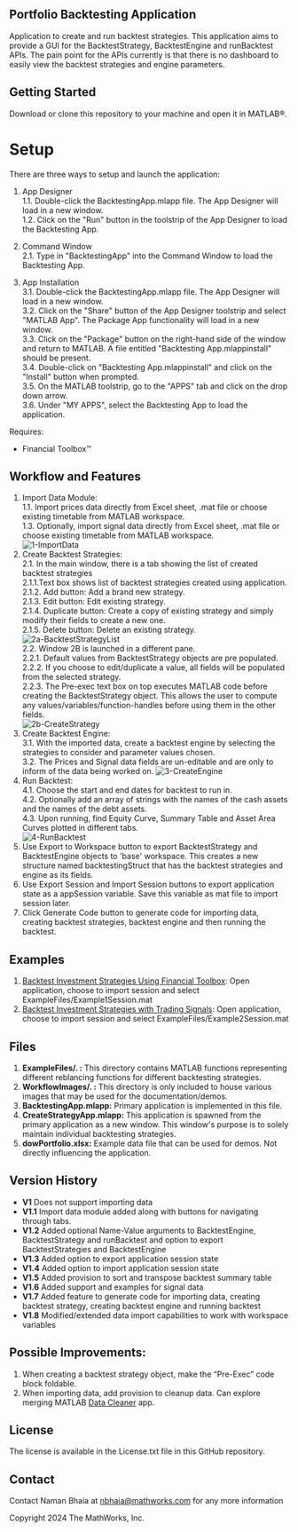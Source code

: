 ## Portfolio Backtesting Application

Application to create and run backtest strategies. This application aims to provide a GUI for the BacktestStrategy, BacktestEngine and runBacktest APIs. 
The pain point for the APIs currently is that there is no dashboard to easily view the backtest strategies and engine parameters. 

## Getting Started
Download or clone this repository to your machine and open it in MATLAB®.

# Setup
There are three ways to setup and launch the application:

1. App Designer  
    1.1. Double-click the BacktestingApp.mlapp file. The App Designer will load in a new window.  
    1.2. Click on the "Run" button in the toolstrip of the App Designer to load the Backtesting App.      

2. Command Window  
    2.1. Type in "BacktestingApp" into the Command Window to load the Backtesting App.    

3. App Installation   
    3.1. Double-click the BacktestingApp.mlapp file. The App Designer will load in a new window.  
    3.2. Click on the "Share" button of the App Designer toolstrip and select "MATLAB App". The Package App functionality will load in a new window.  
    3.3. Click on the "Package" button on the right-hand side of the window and return to MATLAB. A file entitled "Backtesting App.mlappinstall" should be present.  
    3.4. Double-click on "Backtesting App.mlappinstall" and click on the "Install" button when prompted.  
    3.5. On the MATLAB toolstrip, go to the "APPS" tab and click on the drop down arrow.   
    3.6. Under "MY APPS", select the Backtesting App to load the application.  

Requires:
* Financial Toolbox™

## Workflow and Features
1. Import Data Module:  
    1.1. Import prices data directly from Excel sheet, .mat file or choose existing timetable from MATLAB workspace.  
    1.3. Optionally, import signal data directly from Excel sheet, .mat file or choose existing timetable from MATLAB workspace.    
![1-ImportData](WorkflowImages/1-ImportData.png)
2. Create Backtest Strategies:  
    2.1. In the main window, there is a tab showing the list of created backtest strategies  
        2.1.1.Text box shows list of backtest strategies created using application.  
        2.1.2. Add button: Add a brand new strategy.  
        2.1.3. Edit button: Edit existing strategy.  
        2.1.4. Duplicate button: Create a copy of existing strategy and simply modify their fields to create a new one.  
        2.1.5. Delete button: Delete an existing strategy.  
    ![2a-BacktestStrategyList](WorkflowImages/2a-BacktestStrategies.png)  
    2.2. Window 2B is launched in a different pane.  
        2.2.1. Default values from BacktestStrategy objects are pre populated.  
        2.2.2. If you choose to edit/duplicate a value, all fields will be populated from the selected strategy.  
        2.2.3. The Pre-exec text box on top executes MATLAB code before creating the BacktestStrategy object. This allows the user to compute any values/variables/function-handles before using them in the other fields.  
    ![2b-CreateStrategy](WorkflowImages/2b-CreateBacktestStrategy.png)
3. Create Backtest Engine:  
    3.1. With the imported data, create a backtest engine by selecting the strategies to consider and parameter values chosen.  
    3.2. The Prices and Signal data fields are un-editable and are only to inform of the data being worked on.
![3-CreateEngine](WorkflowImages/3-CreateBacktestEngine.png)
4. Run Backtest:  
    4.1. Choose the start and end dates for backtest to run in.  
    4.2. Optionally add an array of strings with the names of the cash assets and the names of the debt assets.  
    4.3. Upon running, find Equity Curve, Summary Table and Asset Area Curves plotted in different tabs.  
![4-RunBacktest](WorkflowImages/4-BacktestResults.png)
5. Use Export to Workspace button to export BacktestStrategy and BacktestEngine objects to 'base' workspace. This creates a new structure named backtestingStruct that has the backtest strategies and engine as its fields.  
6. Use Export Session and Import Session buttons to export application state as a appSession variable. Save this variable as mat file to import session later.
7. Click Generate Code button to generate code for importing data, creating backtest strategies, backtest engine and then running the backtest.

## Examples
1. [Backtest Investment Strategies Using Financial Toolbox](https://www.mathworks.com/help/finance/backtest-investment-strategies.html): Open application, choose to import session and select ExampleFiles/Example1Session.mat
2. [Backtest Investment Strategies with Trading Signals](https://www.mathworks.com/help/finance/backtest-investment-strategies-with-trading-signals.html): Open application, choose to import session and select ExampleFiles/Example2Session.mat

## Files
1. **ExampleFiles/. :** This directory contains MATLAB functions representing different reblancing functions for different backtesting strategies.
2. **WorkflowImages/. :** This directory is only included to house various images that may be used for the documentation/demos.
3. **BacktestingApp.mlapp:** Primary application is implemented in this file. 
4. **CreateStrategyApp.mlapp:** This application is spawned from the primary application as a new window. This window's purpose is to solely maintain individual backtesting strategies.
5. **dowPortfolio.xlsx:** Example data file that can be used for demos. Not directly influencing the application. 

## Version History
- **V1** Does not support importing data
- **V1.1** Import data module added along with buttons for navigating through tabs. 
- **V1.2** Added optional Name-Value arguments to BacktestEngine, BacktestStrategy and runBacktest and option to export BacktestStrategies and BacktestEngine
- **V1.3** Added option to export application session state
- **V1.4** Added option to import application session state
- **V1.5** Added provision to sort and transpose backtest summary table
- **V1.6** Added support and examples for signal data
- **V1.7** Added feature to generate code for importing data, creating backtest strategy, creating backtest engine and running backtest
- **V1.8** Modified/extended data import capabilities to work with workspace variables

## Possible Improvements:
1. When creating a backtest strategy object, make the “Pre-Exec” code block foldable.
2. When importing data, add provision to cleanup data. Can explore merging MATLAB [Data Cleaner](https://www.mathworks.com/help/matlab/ref/datacleaner-app.html) app.

## License
The license is available in the License.txt file in this GitHub repository.

## Contact
Contact Naman Bhaia at nbhaia@mathworks.com for any more information

Copyright 2024 The MathWorks, Inc.
